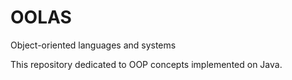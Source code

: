 # OOLAS
Object-oriented languages and systems

This repository dedicated to OOP concepts implemented on Java.
